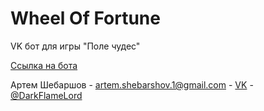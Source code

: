 # Wheel Of Fortune

VK бот для игры "Поле чудес"

[Ссылка на бота](https://vk.com/lyantarkadich)

Артем Шебаршов - [artem.shebarshov.1@gmail.com](mailto:artem.shebarshov.1@gmail.com) - [VK](https://vk.com/capaldi12) - [@DarkFlameLord](https://t.me/DarkFlameLord)
